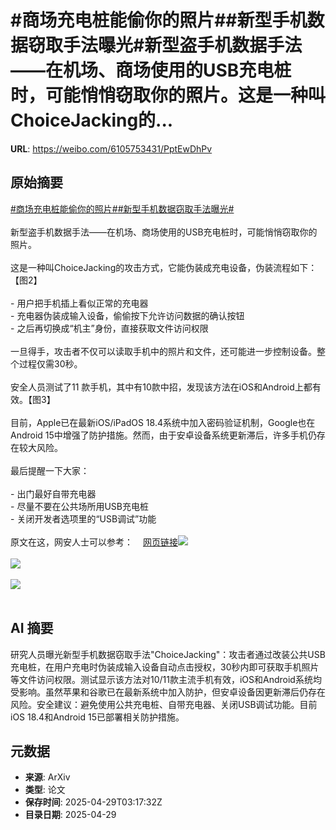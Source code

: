 # #商场充电桩能偷你的照片##新型手机数据窃取手法曝光#新型盗手机数据手法——在机场、商场使用的USB充电桩时，可能悄悄窃取你的照片。这是一种叫ChoiceJacking的...

**URL**: https://weibo.com/6105753431/PptEwDhPv

## 原始摘要

<a href="https://m.weibo.cn/search?containerid=231522type%3D1%26t%3D10%26q%3D%23%E5%95%86%E5%9C%BA%E5%85%85%E7%94%B5%E6%A1%A9%E8%83%BD%E5%81%B7%E4%BD%A0%E7%9A%84%E7%85%A7%E7%89%87%23&amp;extparam=%23%E5%95%86%E5%9C%BA%E5%85%85%E7%94%B5%E6%A1%A9%E8%83%BD%E5%81%B7%E4%BD%A0%E7%9A%84%E7%85%A7%E7%89%87%23" data-hide=""><span class="surl-text">#商场充电桩能偷你的照片#</span></a><a href="https://m.weibo.cn/search?containerid=231522type%3D1%26t%3D10%26q%3D%23%E6%96%B0%E5%9E%8B%E6%89%8B%E6%9C%BA%E6%95%B0%E6%8D%AE%E7%AA%83%E5%8F%96%E6%89%8B%E6%B3%95%E6%9B%9D%E5%85%89%23&amp;extparam=%23%E6%96%B0%E5%9E%8B%E6%89%8B%E6%9C%BA%E6%95%B0%E6%8D%AE%E7%AA%83%E5%8F%96%E6%89%8B%E6%B3%95%E6%9B%9D%E5%85%89%23" data-hide=""><span class="surl-text">#新型手机数据窃取手法曝光#</span></a><br><br>新型盗手机数据手法——在机场、商场使用的USB充电桩时，可能悄悄窃取你的照片。<br><br>这是一种叫ChoiceJacking的攻击方式，它能伪装成充电设备，伪装流程如下：【图2】<br><br>- 用户把手机插上看似正常的充电器<br>- 充电器伪装成输入设备，偷偷按下允许访问数据的确认按钮<br>- 之后再切换成“机主”身份，直接获取文件访问权限<br><br>一旦得手，攻击者不仅可以读取手机中的照片和文件，还可能进一步控制设备。整个过程仅需30秒。<br><br>安全人员测试了11 款手机，其中有10款中招，发现该方法在iOS和Android上都有效。【图3】<br><br>目前，Apple已在最新iOS/iPadOS 18.4系统中加入密码验证机制，Google也在Android 15中增强了防护措施。然而，由于安卓设备系统更新滞后，许多手机仍存在较大风险。<br><br>最后提醒一下大家：<br><br>- 出门最好自带充电器<br>- 尽量不要在公共场所用USB充电桩<br>- 关闭开发者选项里的“USB调试”功能<br><br>原文在这，网安人士可以参考：<a href="https://weibo.cn/sinaurl?u=https%3A%2F%2Farstechnica.com%2Fsecurity%2F2025%2F04%2Fios-and-android-juice-jacking-defenses-have-been-trivial-to-bypass-for-years%2F" data-hide=""><span class="url-icon"><img style="width: 1rem;height: 1rem" src="https://h5.sinaimg.cn/upload/2015/09/25/3/timeline_card_small_web_default.png" referrerpolicy="no-referrer"></span><span class="surl-text">网页链接</span></a><img style="" src="https://tvax2.sinaimg.cn/large/006Fd7o3gy1i0xhty8uvvj30k00b7whs.jpg" referrerpolicy="no-referrer"><br><br><img style="" src="https://tvax4.sinaimg.cn/large/006Fd7o3gy1i0xhu0b2smj31400gm45p.jpg" referrerpolicy="no-referrer"><br><br><img style="" src="https://tvax3.sinaimg.cn/large/006Fd7o3gy1i0xhu1hoj7j30zk0edah3.jpg" referrerpolicy="no-referrer"><br><br>

## AI 摘要

研究人员曝光新型手机数据窃取手法"ChoiceJacking"：攻击者通过改装公共USB充电桩，在用户充电时伪装成输入设备自动点击授权，30秒内即可获取手机照片等文件访问权限。测试显示该方法对10/11款主流手机有效，iOS和Android系统均受影响。虽然苹果和谷歌已在最新系统中加入防护，但安卓设备因更新滞后仍存在风险。安全建议：避免使用公共充电桩、自带充电器、关闭USB调试功能。目前iOS 18.4和Android 15已部署相关防护措施。

## 元数据

- **来源**: ArXiv
- **类型**: 论文
- **保存时间**: 2025-04-29T03:17:32Z
- **目录日期**: 2025-04-29
